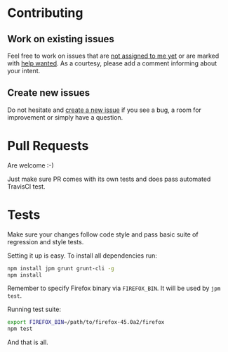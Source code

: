 # Contributing

## Work on existing issues

Feel free to work on issues that are [not assigned to me yet](https://github.com/lidel/yt-looper/issues?utf8=✓&q=is%3Aissue+is%3Aopen+no%3Aassignee) or are marked with [help wanted](https://github.com/lidel/ipfs-firefox-addon/issues?q=is%3Aopen+label%3A%22help+wanted%22+no%3Aassignee).
As a courtesy, please add a comment informing  about your intent.


## Create new issues

Do not hesitate and [create a new issue](https://github.com/ipfs-firefox-addon/issues/new)
if you see a bug, a room for improvement or simply have a question.

# Pull Requests

Are welcome :-)

Just make sure PR comes with its own tests and does pass automated TravisCI test.


# Tests

Make sure your changes follow code style and pass basic suite of regression and style tests.

Setting it up is easy. To install all dependencies run:


```bash
npm install jpm grunt grunt-cli -g
npm install

```

Remember to specify Firefox binary via `FIREFOX_BIN`. It will be used by `jpm test`.

Running test suite:


```bash
export FIREFOX_BIN=/path/to/firefox-45.0a2/firefox
npm test

```

And that is all.
